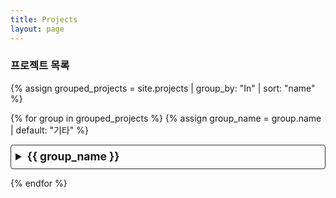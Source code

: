 ```yaml
---
title: Projects
layout: page
---
```


### 프로젝트 목록

{% assign grouped_projects = site.projects | group_by: "In" | sort: "name" %}

{% for group in grouped_projects %}
  {% assign group_name = group.name | default: "기타" %}
  <details>
    <summary>{{ group_name }}</summary>
    <ul class="post-list">
      {% assign items_sorted = group.items | sort: "title" %}
      {% for item in items_sorted %}
        <li>
          <h4>
            <a class="post-link" href="{{ item.url | relative_url }}">
              {{ item.title }}
            </a>
          </h4>
          {%- if item.author -%}
            <span class="post-meta">by {{ item.author }}</span>
          {%- endif -%}
          <p>{{ item.content | strip_html }}</p>
        </li>
      {% endfor %}
    </ul>
  </details>
{% endfor %}

<style>
  details {
    border: 1px solid #333;
    border-radius: 4px;
    padding: 0.5em 0.5em 0;
    margin-bottom: 1em;
  }

  summary {
    font-size: 1.25em;
    font-weight: bold;
    margin: -0.5em -0.5em 0;
    padding: 0.5em;
    cursor: pointer;
  }

  details[open] {
    padding: 0.5em;
  }

  details[open] summary {
    border-bottom: 1px solid #333;
    margin-bottom: 0.5em;
  }

  .post-list {
    list-style: none;
    padding-left: 0;
  }

  .post-list li {
    margin-bottom: 1.5em;
  }

  .post-list h4 {
    margin-bottom: 0.2em;
  }

  .post-list p {
    margin-top: 0;
    color: #ccc;
  }
</style>